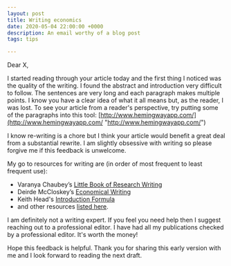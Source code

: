 ```yaml
---
layout: post
title: Writing economics
date: 2020-05-04 22:00:00 +0000
description: An email worthy of a blog post
tags: tips

---
```

Dear X,

I started reading through your article today and the first thing I noticed was the quality of the writing. I found the abstract and introduction very difficult to follow. The sentences are very long and each paragraph makes multiple points. I know you have a clear idea of what it all means but, as the reader, I was lost. To see your article from a reader's perspective, try putting some of the paragraphs into this tool: [http://www.hemingwayapp.com/](http://www.hemingwayapp.com/ "http://www.hemingwayapp.com/")

I know re-writing is a chore but I think your article would benefit a great deal from a substantial rewrite. I am slightly obsessive with writing so please forgive me if this feedback is unwelcome.

My go to resources for writing are (in order of most frequent to least frequent use):

* Varanya Chaubey’s [Little Book of Research Writing](http://www.econscribe.org/textbook)
* Deirde McCloskey’s [Economical Writing](https://www.amazon.com/Economical-Writing-Second-Deirdre-McCloskey-ebook/dp/B0058V0M2W)
* Keith Head's [Introduction Formula](http://blogs.ubc.ca/khead/research/research-advice/formula)
* and other resources [listed here]().

I am definitely not a writing expert. If you feel you need help then I suggest reaching out to a professional editor. I have had all my publications checked by a professional editor. It's worth the money!

Hope this feedback is helpful. Thank you for sharing this early version with me and I look forward to reading the next draft.
